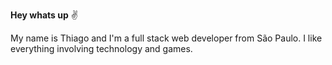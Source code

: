 **Hey whats up** ✌️

My name is Thiago and I'm a full stack web developer from São Paulo. I like everything involving technology and games.
